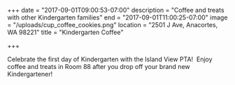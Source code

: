 +++
date = "2017-09-01T09:00:53-07:00"
description = "Coffee and treats with other Kindergarten families"
end = "2017-09-01T11:00:25-07:00"
image = "/uploads/cup_coffee_cookies.png"
location = "2501 J Ave, Anacortes, WA 98221"
title = "Kindergarten Coffee"

+++


Celebrate the first day of Kindergarten with the Island View PTA!  Enjoy coffee and treats in Room 88 after you drop off your brand new Kindergartener!